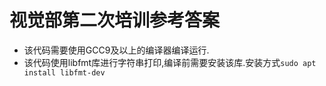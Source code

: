 # 视觉部第二次培训参考答案

* 该代码需要使用GCC9及以上的编译器编译运行.
* 该代码使用libfmt库进行字符串打印,编译前需要安装该库.安装方式```sudo apt install libfmt-dev```
